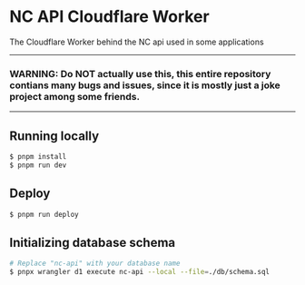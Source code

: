 # NC API Cloudflare Worker

The Cloudflare Worker behind the NC api used in some applications

---

### WARNING: Do NOT actually use this, this entire repository contians many bugs and issues, since it is mostly just a joke project among some friends.

---

## Running locally

```sh
$ pnpm install
$ pnpm run dev
```

## Deploy

```sh
$ pnpm run deploy
```

## Initializing database schema

```sh
# Replace "nc-api" with your database name
$ pnpx wrangler d1 execute nc-api --local --file=./db/schema.sql
```
